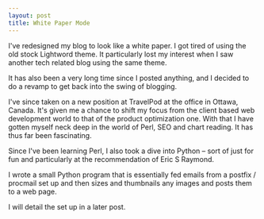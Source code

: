 ```yaml
---
layout: post
title: White Paper Mode
---
```

I've redesigned my blog to look like a white paper. I got tired of using the old stock Lightword theme. It particularly lost my interest when I saw another tech related blog using the same theme.

It has also been a very long time since I posted anything, and I decided to do a revamp to get back into the swing of blogging.

I've since taken on a new position at TravelPod at the office in Ottawa, Canada. It's given me a chance to shift my focus from the client based web development world to that of the product optimization one. With that I have gotten myself neck deep in the world of Perl, SEO and chart reading. It has thus far been fascinating.

Since I've been learning Perl, I also took a dive into Python – sort of just for fun and particularly at the recommendation of Eric S Raymond.

I wrote a small Python program that is essentially fed emails from a postfix / procmail set up and then sizes and thumbnails any images and posts them to a web page.

I will detail the set up in a later post.
